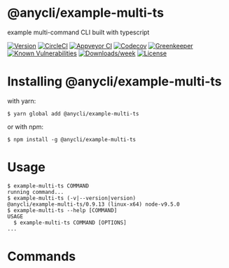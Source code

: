 @anycli/example-multi-ts
========================

example multi-command CLI built with typescript

[![Version](https://img.shields.io/npm/v/@anycli/example-multi-ts.svg)](https://npmjs.org/package/@anycli/example-multi-ts)
[![CircleCI](https://circleci.com/gh/anycli/example-multi-ts/tree/master.svg?style=svg)](https://circleci.com/gh/anycli/example-multi-ts/tree/master)
[![Appveyor CI](https://ci.appveyor.com/api/projects/status/github/anycli/example-multi-ts?branch=master&svg=true)](https://ci.appveyor.com/project/heroku/example-multi-ts/branch/master)
[![Codecov](https://codecov.io/gh/anycli/example-multi-ts/branch/master/graph/badge.svg)](https://codecov.io/gh/anycli/example-multi-ts)
[![Greenkeeper](https://badges.greenkeeper.io/anycli/example-multi-ts.svg)](https://greenkeeper.io/)
[![Known Vulnerabilities](https://snyk.io/test/npm/@anycli/example-multi-ts/badge.svg)](https://snyk.io/test/npm/@anycli/example-multi-ts)
[![Downloads/week](https://img.shields.io/npm/dw/@anycli/example-multi-ts.svg)](https://npmjs.org/package/@anycli/example-multi-ts)
[![License](https://img.shields.io/npm/l/@anycli/example-multi-ts.svg)](https://github.com/anycli/example-multi-ts/blob/master/package.json)

<!-- install -->
# Installing @anycli/example-multi-ts

with yarn:
```
$ yarn global add @anycli/example-multi-ts
```

or with npm:
```
$ npm install -g @anycli/example-multi-ts
```
<!-- installstop -->
<!-- usage -->
# Usage

```sh-session
$ example-multi-ts COMMAND
running command...
$ example-multi-ts (-v|--version|version)
@anycli/example-multi-ts/0.9.13 (linux-x64) node-v9.5.0
$ example-multi-ts --help [COMMAND]
USAGE
  $ example-multi-ts COMMAND [OPTIONS]
...
```
<!-- usagestop -->
<!-- commands -->
# Commands
<!-- commandsstop -->
